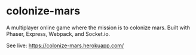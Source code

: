# colonize-mars
A multiplayer online game where the mission is to colonize mars. Built with Phaser, Express, Webpack, and Socket.io.

See live: https://colonize-mars.herokuapp.com/
